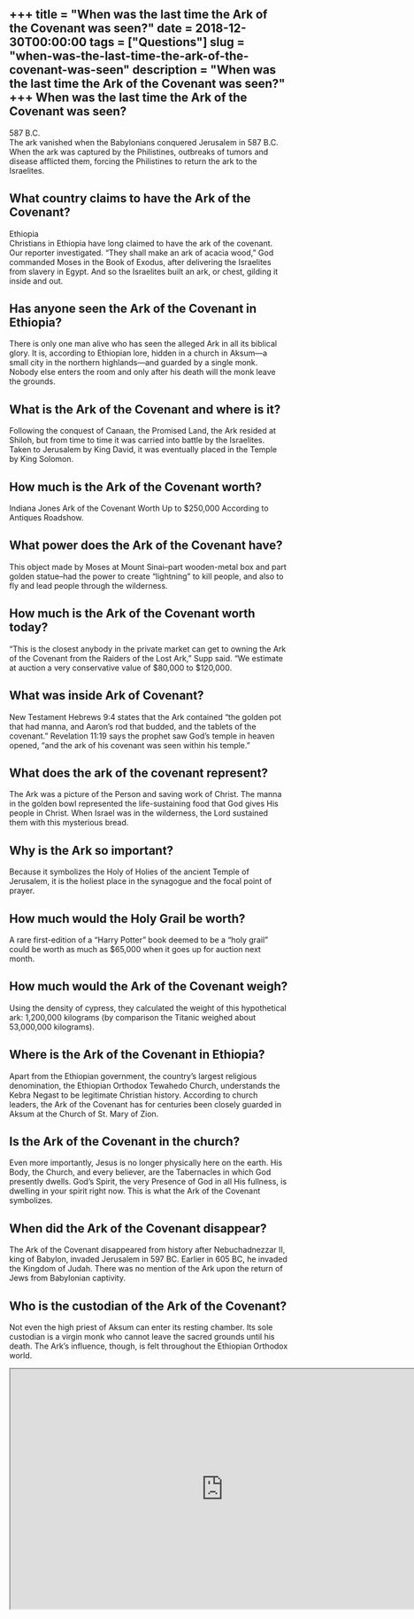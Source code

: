+++
title = "When was the last time the Ark of the Covenant was seen?"
date = 2018-12-30T00:00:00
tags = ["Questions"]
slug = "when-was-the-last-time-the-ark-of-the-covenant-was-seen"
description = "When was the last time the Ark of the Covenant was seen?"
+++
When was the last time the Ark of the Covenant was seen?
--------------------------------------------------------

587 B.C.  
The ark vanished when the Babylonians conquered Jerusalem in 587 B.C. When the ark was captured by the Philistines, outbreaks of tumors and disease afflicted them, forcing the Philistines to return the ark to the Israelites.

What country claims to have the Ark of the Covenant?
----------------------------------------------------

Ethiopia  
Christians in Ethiopia have long claimed to have the ark of the covenant. Our reporter investigated. “They shall make an ark of acacia wood,” God commanded Moses in the Book of Exodus, after delivering the Israelites from slavery in Egypt. And so the Israelites built an ark, or chest, gilding it inside and out.

Has anyone seen the Ark of the Covenant in Ethiopia?
----------------------------------------------------

There is only one man alive who has seen the alleged Ark in all its biblical glory. It is, according to Ethiopian lore, hidden in a church in Aksum—a small city in the northern highlands—and guarded by a single monk. Nobody else enters the room and only after his death will the monk leave the grounds.

What is the Ark of the Covenant and where is it?
------------------------------------------------

Following the conquest of Canaan, the Promised Land, the Ark resided at Shiloh, but from time to time it was carried into battle by the Israelites. Taken to Jerusalem by King David, it was eventually placed in the Temple by King Solomon.

How much is the Ark of the Covenant worth?
------------------------------------------

Indiana Jones Ark of the Covenant Worth Up to $250,000 According to Antiques Roadshow.

What power does the Ark of the Covenant have?
---------------------------------------------

This object made by Moses at Mount Sinai–part wooden-metal box and part golden statue–had the power to create “lightning” to kill people, and also to fly and lead people through the wilderness.

How much is the Ark of the Covenant worth today?
------------------------------------------------

“This is the closest anybody in the private market can get to owning the Ark of the Covenant from the Raiders of the Lost Ark,” Supp said. “We estimate at auction a very conservative value of $80,000 to $120,000.

What was inside Ark of Covenant?
--------------------------------

New Testament Hebrews 9:4 states that the Ark contained “the golden pot that had manna, and Aaron’s rod that budded, and the tablets of the covenant.” Revelation 11:19 says the prophet saw God’s temple in heaven opened, “and the ark of his covenant was seen within his temple.”

What does the ark of the covenant represent?
--------------------------------------------

The Ark was a picture of the Person and saving work of Christ. The manna in the golden bowl represented the life-sustaining food that God gives His people in Christ. When Israel was in the wilderness, the Lord sustained them with this mysterious bread.

Why is the Ark so important?
----------------------------

Because it symbolizes the Holy of Holies of the ancient Temple of Jerusalem, it is the holiest place in the synagogue and the focal point of prayer.

How much would the Holy Grail be worth?
---------------------------------------

A rare first-edition of a “Harry Potter” book deemed to be a “holy grail” could be worth as much as $65,000 when it goes up for auction next month.

How much would the Ark of the Covenant weigh?
---------------------------------------------

Using the density of cypress, they calculated the weight of this hypothetical ark: 1,200,000 kilograms (by comparison the Titanic weighed about 53,000,000 kilograms).

Where is the Ark of the Covenant in Ethiopia?
---------------------------------------------

Apart from the Ethiopian government, the country’s largest religious denomination, the Ethiopian Orthodox Tewahedo Church, understands the Kebra Negast to be legitimate Christian history. According to church leaders, the Ark of the Covenant has for centuries been closely guarded in Aksum at the Church of St. Mary of Zion.

Is the Ark of the Covenant in the church?
-----------------------------------------

Even more importantly, Jesus is no longer physically here on the earth. His Body, the Church, and every believer, are the Tabernacles in which God presently dwells. God’s Spirit, the very Presence of God in all His fullness, is dwelling in your spirit right now. This is what the Ark of the Covenant symbolizes.

When did the Ark of the Covenant disappear?
-------------------------------------------

The Ark of the Covenant disappeared from history after Nebuchadnezzar II, king of Babylon, invaded Jerusalem in 597 BC. Earlier in 605 BC, he invaded the Kingdom of Judah. There was no mention of the Ark upon the return of Jews from Babylonian captivity.

Who is the custodian of the Ark of the Covenant?
------------------------------------------------

Not even the high priest of Aksum can enter its resting chamber. Its sole custodian is a virgin monk who cannot leave the sacred grounds until his death. The Ark’s influence, though, is felt throughout the Ethiopian Orthodox world.

<iframe allow="accelerometer; autoplay; clipboard-write; encrypted-media; gyroscope; picture-in-picture" allowfullscreen="" class="__youtube_prefs__  epyt-is-override  no-lazyload" data-no-lazy="1" data-origheight="433" data-origwidth="770" data-skipgform_ajax_framebjll="" height="433" id="_ytid_74944" loading="lazy" src="https://www.youtube.com/embed/Om-vhCxwzpo?enablejsapi=1&autoplay=0&cc_load_policy=0&cc_lang_pref=&iv_load_policy=1&loop=0&modestbranding=0&rel=1&fs=1&playsinline=0&autohide=2&theme=dark&color=red&controls=1&" title="YouTube player" width="770"></iframe>